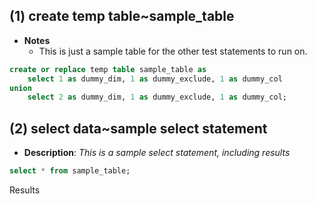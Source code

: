 ## (1) create temp table~sample_table


- **Notes**
	- This is just a sample table for the other test statements to run on.

```sql
create or replace temp table sample_table as
	select 1 as dummy_dim, 1 as dummy_exclude, 1 as dummy_col
union
	select 2 as dummy_dim, 1 as dummy_exclude, 1 as dummy_col;
```

## (2) select data~sample select statement
* **Description**: _This is a sample select statement, including results_

```sql
select * from sample_table;
```

Results
